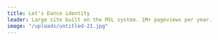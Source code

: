 ```yaml
---
title: Let's Dance identity
leader: Large site built on the MSL system. 1M+ pageviews per year.
image: "/uploads/untitled-21.jpg"
---
```


